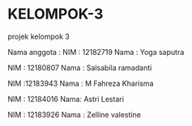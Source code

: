 # KELOMPOK-3
projek 
kelompok 3

Nama anggota :
NIM : 12182719
Nama : Yoga saputra


NIM : 12180807
Nama : Salsabila ramadanti

NIM :12183943
Nama : M Fahreza Kharisma

NIM : 12184016
Nama: Astri Lestari


NIM : 12183926
Nama : Zelline valestine
